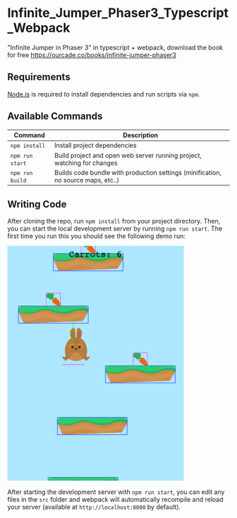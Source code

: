 # Infinite_Jumper_Phaser3_Typescript_Webpack

"Infinite Jumper in Phaser 3" in typescript + webpack, download the book for free https://ourcade.co/books/infinite-jumper-phaser3

## Requirements

[Node.js](https://nodejs.org) is required to install dependencies and run scripts via `npm`.

## Available Commands

| Command | Description |
|---------|-------------|
| `npm install` | Install project dependencies |
| `npm run start` | Build project and open web server running project, watching for changes |
| `npm run build` | Builds code bundle with production settings (minification, no source maps, etc..) |

## Writing Code

After cloning the repo, run `npm install` from your project directory. Then, you can start the local development
server by running `npm run start`. The first time you run this you should see the following demo run:

![Screenshot](screenshot.png "Phaser 3 Example")

After starting the development server with `npm run start`, you can edit any files in the `src` folder
and webpack will automatically recompile and reload your server (available at `http://localhost:8080`
by default).

